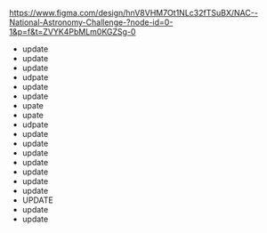 https://www.figma.com/design/hnV8VHM7Ot1NLc32fTSuBX/NAC--National-Astronomy-Challenge-?node-id=0-1&p=f&t=ZVYK4PbMLm0KGZSg-0
+ update
+ update
+ update
+ udpate
+ update
+ update
+ upate
+ upate
+ udpate
+ update
+ update
+ update
+ update
+ update
+ update
+ update
+ UPDATE
+ update
+ update
